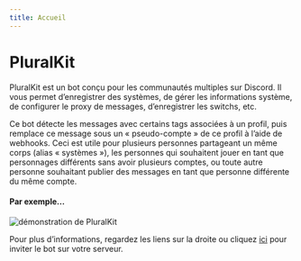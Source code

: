 ```yaml
---
title: Accueil
---
```


# PluralKit

PluralKit est un bot conçu pour les communautés multiples sur Discord. Il vous permet d’enregistrer des systèmes, de gérer les informations système, de configurer le proxy de messages, d’enregistrer les switchs, etc.

Ce bot détecte les messages avec certains tags associées à un profil, puis remplace ce message sous un « pseudo-compte » de ce profil à l’aide de webhooks. Ceci est utile pour plusieurs personnes partageant un même corps (alias « systèmes »), les personnes qui souhaitent jouer en tant que personnages différents sans avoir plusieurs comptes, ou toute autre personne souhaitant publier des messages en tant que personne différente du même compte.

#### Par exemple…
![démonstration de PluralKit](./assets/demo.gif)

Pour plus d’informations, regardez les liens sur la droite ou cliquez [ici](https://discord.com/oauth2/authorize?client_id=466378653216014359&scope=bot%20applications.commands&permissions=536995904) pour inviter le bot sur votre serveur.
